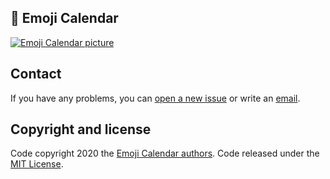 ## 📅 Emoji Calendar
[![Emoji Calendar picture](https://gitlab.com/tophackr/EmojiCalendar/uploads/e892feded3ce72b04799f52f26ad360f/emojicalendar.png)](https://📅.ml)

## Contact
If you have any problems, you can [open a new issue](https://gitlab.com/tophackr/EmojiCalendar/issues/new) or write an [email](mailto:tophackr@icloud.com).

## Copyright and license
Code copyright 2020 the [Emoji Calendar authors](https://gitlab.com/tophackr/EmojiCalendar/-/graphs/master). Code released under the [MIT License](https://gitlab.com/tophackr/EmojiCalendar/blob/master/LICENSE).